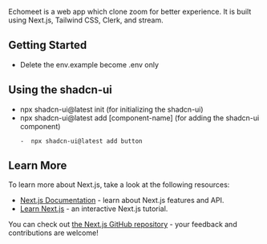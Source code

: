 Echomeet is a web app which clone zoom for better experience. It is built using Next.js, Tailwind CSS, Clerk, and stream.

## Getting Started

-   Delete the env.example become .env only

## Using the shadcn-ui

-   npx shadcn-ui@latest init (for initializing the shadcn-ui)
-   npx shadcn-ui@latest add [component-name] (for adding the shadcn-ui component)
    ```text
    -  npx shadcn-ui@latest add button
    ```

## Learn More

To learn more about Next.js, take a look at the following resources:

-   [Next.js Documentation](https://nextjs.org/docs) - learn about Next.js features and API.
-   [Learn Next.js](https://nextjs.org/learn) - an interactive Next.js tutorial.

You can check out [the Next.js GitHub repository](https://github.com/vercel/next.js/) - your feedback and contributions are welcome!
